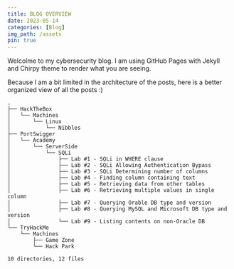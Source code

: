 ```yaml
---
title: BLOG OVERVIEW
date: 2023-05-14
categories: [Blog]
img_path: /assets
pin: true
---
```


Welcolme to my cybersecurity blog. I am using GitHub Pages with Jekyll and Chirpy theme to render what you are seeing.

Because I am a bit limited in the architecture of the posts, here is a better organized view of all the posts :)

````text
.
├── HackTheBox
│   └── Machines
│       └── Linux
│           └── Nibbles
├── PortSwigger
│   └── Academy
│       └── ServerSide
│           └── SQLi
│               ├── Lab #1 - SQLi in WHERE clause
│               ├── Lab #2 - SQLi Allowing Authentication Bypass
│               ├── Lab #3 - SQLi Determining number of columns
│               ├── Lab #4 - Finding column containing text
│               ├── Lab #5 - Retrieving data from other tables
│               ├── Lab #6 - Retrieving multiple values in single column
│               ├── Lab #7 - Querying Orable DB type and version
│               ├── Lab #8 - Querying MySQL and Microsoft DB type and version
│               └── Lab #9 - Listing contents on non-Oracle DB
└── TryHackMe
    └── Machines
        ├── Game Zone
        └── Hack Park

10 directories, 12 files
````

